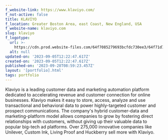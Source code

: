 ```yaml
---
f_website-link: https://www.klaviyo.com/
f_not-active: false
title: KLAVIYO
f_location: Greater Boston Area, east Coast, New England, USA
f_website-name: klaviyo.com
slug: klaviyo
f_logotype:
  url: >-
    https://cdn.prod.website-files.com/64f7085279693bcfdc730ee3/64f71d76a723134849e4b2c3_klaviyo.png
  alt: null
updated-on: '2023-09-05T12:22:47.617Z'
created-on: '2023-09-05T12:22:47.617Z'
published-on: '2023-09-28T08:59:23.457Z'
layout: '[portfolio].html'
tags: portfolio
---
```


Klaviyo is a leading customer data and marketing automation platform dedicated to accelerating revenue and customer connection for online businesses. Klaviyo makes it easy to store, access, analyze and use transactional and behavioral data to power highly-targeted customer and prospect communications. The company's hybrid customer-data and marketing-platform model allows companies to grow by fostering direct relationships with customers, without giving up their valuable data to popular big-tech ad platforms. Over 275,000 innovative companies like Unilever, Custom Ink, Living Proof and Huckberry sell more with Klaviyo.
